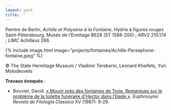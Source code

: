 ```yaml
---
layout: post
title: ''
---
```


Peintre de Berlin, <i>Achille et Polyxène à la Fontaine</i>, Hydrie à figures rouges Saint-Pétersbourg, Musée de l’Ermitage B628 (ST 1588-200) ; <i>ARV2</i> 210.174 ; <i>LIMC</i> Achilleus 266.

{% include image.html image="projects/fontaines/Achille-Persephone-fontaine.jpeg" %}

© The State Hermitage Museum / Vladimir Tereberin, Leonard Kheifets, Yuri Molodkovets

**Travaux évoqués** : 
- Bouvier, David. [«&nbsp;Mourir près des fontaines de Troie. Remarques sur le problème de la toilette funéraire d’Hector dans l’Iliade&nbsp;»](https://doi.org/10.1484/J.EUPHR.5.126634). <i>Euphrosyne: Revista de Filologia Classica</i> XV (1987): 9‑29.
